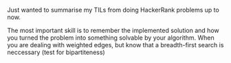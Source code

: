 Just wanted to summarise my TILs from doing HackerRank problems up to now.

The most important skill is to remember the implemented solution and how you turned the problem into something solvable by your algorithm. When you are dealing with weighted edges, but know that a breadth-first search is neccessary (test for bipartiteness)
